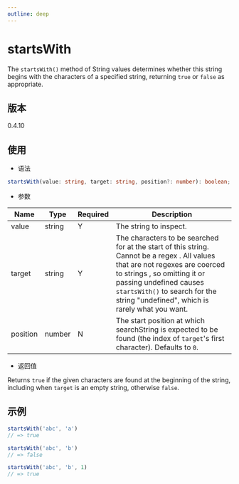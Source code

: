 ```yaml
---
outline: deep
---
```


# startsWith

The `startsWith()` method of String values determines whether this string begins with the characters of a specified string, returning `true` or `false` as appropriate.

## 版本

0.4.10

## 使用

- 语法

```ts
startsWith(value: string, target: string, position?: number): boolean;
```

- 参数

| Name      | Type   | Required | Description                                                                                                                                                                                                                                                                |
|-----------|--------|----------|----------------------------------------------------------------------------------------------------------------------------------------------------------------------------------------------------------------------------------------------------------------------------|
| value     | string | Y        | The string to inspect.                                                                                                                                                                                                                                                     |
| target    | string | Y        | The characters to be searched for at the start of this string. Cannot be a regex  . All values that are not regexes are coerced to strings  , so omitting it or passing undefined causes `startsWith()` to search for the string "undefined", which is rarely what you want. |
| position  | number | N        | The start position at which searchString is expected to be found (the index of `target`'s first character). Defaults to `0`.                                                                                                                                                 |

- 返回值

Returns `true` if the given characters are found at the beginning of the string, including when `target` is an empty string, otherwise `false`.

## 示例

```js
startsWith('abc', 'a')
// => true

startsWith('abc', 'b')
// => false

startsWith('abc', 'b', 1)
// => true
```
